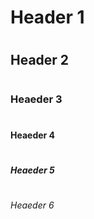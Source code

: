 # <h1> Header 1 
# <h2> Header 2
# <h3> Heaeder 3
# <h4> Heaeder 4 
# <h5> Heaeder 5
# <h6> Heaeder 6
  

